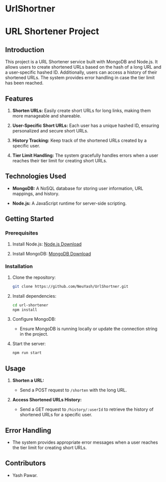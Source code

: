 # UrlShortner
# URL Shortener Project

## Introduction

This project is a URL Shortener service built with MongoDB and Node.js. It allows users to create shortened URLs based on the hash of a long URL and a user-specific hashed ID. Additionally, users can access a history of their shortened URLs. The system provides error handling in case the tier limit has been reached.

## Features

1. **Shorten URLs:** Easily create short URLs for long links, making them more manageable and shareable.

2. **User-Specific Short URLs:** Each user has a unique hashed ID, ensuring personalized and secure short URLs.

3. **History Tracking:** Keep track of the shortened URLs created by a specific user.

4. **Tier Limit Handling:** The system gracefully handles errors when a user reaches their tier limit for creating short URLs.

## Technologies Used

- **MongoDB:** A NoSQL database for storing user information, URL mappings, and history.

- **Node.js:** A JavaScript runtime for server-side scripting.

## Getting Started

### Prerequisites

1. Install Node.js: [Node.js Download](https://nodejs.org/)

2. Install MongoDB: [MongoDB Download](https://www.mongodb.com/try/download/community)

### Installation

1. Clone the repository:

   ```bash
   git clone https://github.com/NeuYash/UrlShortner.git
   ```

2. Install dependencies:

   ```bash
   cd url-shortener
   npm install
   ```

3. Configure MongoDB:

   - Ensure MongoDB is running locally or update the connection string in the project.

4. Start the server:

   ```bash
   npm run start
   ```

## Usage

1. **Shorten a URL:**

   - Send a POST request to `/shorten` with the long URL.

2. **Access Shortened URLs History:**

   - Send a GET request to `/history/:userId` to retrieve the history of shortened URLs for a specific user.

## Error Handling

- The system provides appropriate error messages when a user reaches the tier limit for creating short URLs.

## Contributors

- Yash Pawar.
